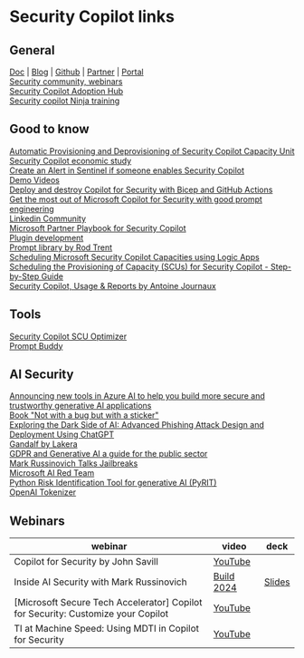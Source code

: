 # Security Copilot links



## General
[Doc](https://learn.microsoft.com/en-us/security-copilot/) | [Blog](https://techcommunity.microsoft.com/t5/microsoft-security-copilot-blog/bg-p/SecurityCopilotBlog) | [Github](https://aka.ms/SecurityCopilotGitHubRepo) | 
[Partner](https://securitypartners.transform.microsoft.com/security-copilot) | [Portal](https://securitycopilot.microsoft.com/)  
[Security community, webinars](http://aka.ms/securitycommunity)  
[Security Copilot Adoption Hub](https://adoption.microsoft.com/en-us/security-copilot/)  
[Security copilot Ninja training](https://techcommunity.microsoft.com/t5/microsoft-security-copilot-blog/how-to-become-a-microsoft-copilot-for-security-ninja-the/ba-p/4106928)    




## Good to know  
[Automatic Provisioning and Deprovisioning of Security Copilot Capacity Unit](https://gotoguy.blog/2024/04/05/automatic-provisioning-and-deprovisioning-of-copilot-for-security-capacity-unit/)   
[Security Copilot economic study](https://go.microsoft.com/fwlink/?linkid=2262764&clcid=0x409&culture=en-us&country=us)   
[Create an Alert in Sentinel if someone enables Security Copilot](https://socautomators.substack.com/p/create-an-alert-in-sentinel-if-someone)  
[Demo Videos](https://www.youtube.com/playlist?list=PLmAptfqzxVEW6hqgkKT_a4LNnBQm4omQq)   
[Deploy and destroy Copilot for Security with Bicep and GitHub Actions](https://thoor.tech/Copilot-for-Security-deploy-and-destroy/)    
[Get the most out of Microsoft Copilot for Security with good prompt engineering](https://www.microsoft.com/en-us/security/blog/2024/02/21/get-the-most-out-of-microsoft-copilot-for-security-with-good-prompt-engineering/)   
[Linkedin Community](https://www.linkedin.com/groups/14345161/)  
[Microsoft Partner Playbook for Security Copilot](https://aka.ms/CfSpartnerPlaybook)   
[Plugin development](https://github.com/SecureHats/security-copilot)  
[Prompt library by Rod Trent](https://aka.ms/CfSPromptLibrary)  
[Scheduling Microsoft Security Copilot Capacities using Logic Apps](https://medium.com/@aaron.hoffmann/scheduling-microsoft-copilot-for-security-capacities-20f4b26f1999)  
[Scheduling the Provisioning of Capacity (SCUs) for Security Copilot - Step-by-Step Guide](https://www.linkedin.com/pulse/scheduling-provisioning-capacity-scus-copilot-guide-pescosolido-bffef/)   
[Security Copilot, Usage & Reports by Antoine Journaux](https://www.linkedin.com/pulse/security-copilot-usage-reports-antoine-journaux-gac0e/)      


   
## Tools  
  [Security Copilot SCU Optimizer](https://github.com/LSLWatson/CopilotforSecurity/tree/main/Copilot_For_Security_Optimizer)   
  [Prompt Buddy](https://github.com/stuartridout/promptbuddy)  

## AI Security
[Announcing new tools in Azure AI to help you build more secure and trustworthy generative AI applications](https://azure.microsoft.com/en-us/blog/announcing-new-tools-in-azure-ai-to-help-you-build-more-secure-and-trustworthy-generative-ai-applications/)   
[Book "Not with a bug but with a sticker"](https://www.ram-shankar.com/)  
[Exploring the Dark Side of AI: Advanced Phishing
Attack Design and Deployment Using ChatGPT](https://mkorczynski.com/CNS2023Begou.pdf)    
[Gandalf by Lakera](https://gandalf.lakera.ai/)   
[GDPR and Generative AI a guide for the public sector](https://wwps.microsoft.com/wp-content/uploads/2024/04/GDPR-and-Generative-AI-A-Guide-for-the-Public-Sector-FINAL.pdf)    
[Mark Russinovich Talks Jailbreaks](https://thecyberwire.com/podcasts/microsoft-threat-intelligence/21/notes)    
[Microsoft AI Red Team](https://aka.ms/ai-red-team)   
[Python Risk Identification Tool for generative AI (PyRIT)](https://github.com/Azure/PyRIT)  
[OpenAI Tokenizer](https://platform.openai.com/tokenizer) 

  
## Webinars
webinar | video | deck |
| ------- | ----- | ---- |
| Copilot for Security by John Savill | [YouTube](https://youtu.be/7hNbYOjh-1k) | | 
| Inside AI Security with Mark Russinovich| [Build 2024](https://build.microsoft.com/en-US/sessions/d29a16d5-f9ea-4f5b-9adf-fae0bd688ff3) | [Slides](https://medius.microsoft.com/video/asset/PPT/0a42e5fa-fce8-423b-9e8f-7263d4abe8fa?referrer=Microsoft+Build+%7C+May+21-23%2C+2024+%7C+Seattle+and+Online-%2Fen-US%2Fsessions%2Fd29a16d5-f9ea-4f5b-9adf-fae0bd688ff3&mhid=build&loc=en-us) | 
| [Microsoft Secure Tech Accelerator] Copilot for Security: Customize your Copilot| [YouTube](https://youtu.be/i0M7WOhZMH0) | | 
| TI at Machine Speed: Using MDTI in Copilot for Security | [YouTube](https://www.youtube.com/watch?v=tdZ6UivzrTQ) | | 
